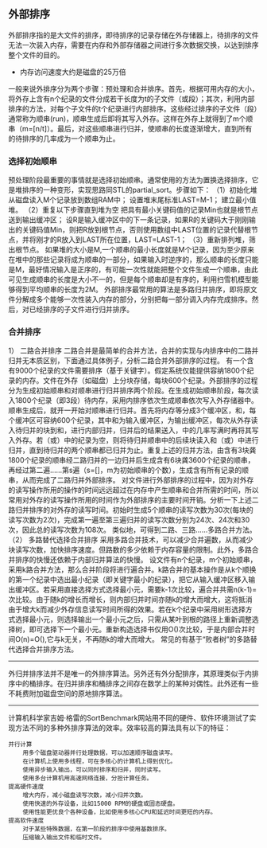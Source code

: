 ## 外部排序 
外部排序指的是大文件的排序，即待排序的记录存储在外存储器上，待排序的文件无法一次装入内存，需要在内存和外部存储器之间进行多次数据交换，以达到排序整个文件的目的。
- 内存访问速度大约是磁盘的25万倍

一般来说外排序分为两个步骤：预处理和合并排序。首先，根据可用内存的大小，将外存上含有n个纪录的文件分成若干长度为t的子文件（或段）；其次，利用内部排序的方法，对每个子文件的t个纪录进行内部排序。这些经过排序的子文件（段）通常称为顺串(run)，顺串生成后即将其写入外存。这样在外存上就得到了m个顺串（m=[n/t]）。最后，对这些顺串进行归并，使顺串的长度逐渐增大，直到所有的待排序的几率成为一个顺串为止。
### 选择初始顺串
预处理阶段最重要的事情就是选择初始顺串。通常使用的方法为置换选择排序，它是堆排序的一种变形，实现思路同STL的partial_sort。步骤如下：
（1）初始化堆
从磁盘读入M个记录放到数组RAM中；
设置堆末尾标准LAST=M-1；
建立最小值堆。
（2）重复以下步骤直到堆为空
把具有最小关键码值的记录Min也就是根节点送到输出缓冲区；
设R是输入缓冲区中的下一条记录，如果R的关键码大于刚刚输出的关键码值Min，则把R放到根节点，否则使用数组中LAST位置的记录代替根节点，并将刚才的R放入到LAST所在位置，LAST=LAST-1；
（3）重新排列堆，筛出根节点。
如果堆的大小是M,一个顺串的最小长度就是M个记录，因为至少原来在堆中的那些记录将成为顺串的一部分，如果输入时逆序的，那么顺串的长度只能是M，最好情况输入是正序的，有可能一次性就能把整个文件生成一个顺串，由此可见生成顺串的长度是大小不一的，但是每个顺串却是有序的，利用扫雪机模型能够得到平均顺串的长度为2M。
外部排序最常用的算法是多路归并排序，即将原文件分解成多个能够一次性装入内存的部分，分别把每一部分调入内存完成排序。然后，对已经排序的子文件进行归并排序。

### 合并排序
1） 二路合并排序
二路合并是最简单的合并方法，合并的实现与内排序中的二路并归并无本质区别，下面通过具体例子，分析二路合并外部排序的过程。
有一个含有9000个纪录的文件需要排序（基于关键字）。假定系统仅能提供容纳1800个纪录的内存。文件在外存（如磁盘）上分块存储，每块600个纪录。外部排序的过程分为生成初始顺串和对顺串进行归并排序两个阶段。在生成初始顺串阶段，每次读入1800个纪录（即3段）待内存，采用内排序依次生成顺串依次写入外存储器中。
顺串生成后，就开一开始对顺串进行归并。首先将内存等分成3个缓冲区，和，每个缓冲区可容纳600个纪录，其中和为输入缓冲区，为输出缓冲区，每次从外存读入待归并的块到和，进行内部归并，归并后的结果送入，中的几率写满时再将其写入外存。若（或）中的纪录为空，则将待归并顺串中的后续块读入和（或）中进行归并，直到待归并的两个顺串都已归并为止。重复上述的归并方法，由含有3块龚1800个纪录的顺串经二路归并的一边归并后生成含有6块龚3600个纪录的顺串，再经过第二遍……第s遍（s=[]，m为初始顺串的个数），生成含有所有记录的顺串，从而完成了二路归并外部排序。
对文件进行外部排序的过程中，因为对外存的读写操作所用的操作的时间远远超过在内存中产生顺串和合并所需的时间，所以常用对外存的读写操作所用的时间作为外部排序的主要时间开销。分析一下上述二路归并排序的对外存的读写时间。初始时生成5个顺串的读写次数为30次(每块的读写次数为2次)，完成第一遍至第三遍归并的读写次数分别为24次、24次和30次，因此总的读写次数为108次。
类似地，可得到二路、三路……多路合并方法。
（2） 多路替代选择合并排序
采用多路合并技术，可以减少合并遍数，从而减少块读写次数，加快排序速度。但路数的多少依赖于内存容量的限制。此外，多路合并排序的快慢还依赖于内部归并算法的快慢。
设文件有n个纪录，m个初始顺串，采用k路合并方法，那么合并阶段将进行遍合并。k路合并的基本操作是从k个顺换的第一个纪录中选出最小纪录（即关键字最小的纪录），把它从输入缓冲区移入输出缓冲区。若采用直接选择方式选择最小元，需要k-1次比较，遍合并共需n(k-1)=次比较。由于随k的增长而增长，则内部归并时间亦随k的增大而增大，这将抵消由于增大k而减少外存信息读写时间所得的效果。若在k个纪录中采用树形选择方式选择最小元，则选择输出一个最小元之后，只需从某叶到根的路径上重新调整选择树，即可选择下一个最小元。重新构造选择书仅用O()次比较，于是内部合并时间O(n)=O(),它与k无关，不再随k的增大而增大。
常见的有基于“败者树”的多路替代选择合并排序方法。

******

外归并排序法并不是唯一的外排序算法。另外还有外分配排序，其原理类似于内排序中的桶排序。在归并排序和桶排序之间存在数学上的某种对偶性。此外还有一些不耗费附加磁盘空间的原地排序算法。

***

计算机科学家吉姆·格雷的SortBenchmark网站用不同的硬件、软件环境测试了实现方法不同的多种外排序算法的效率。效率较高的算法具有以下的特征：

    并行计算
        用多个磁盘驱动器并行处理数据，可以加速顺序磁盘读写。
        在计算机上使用多线程，可在多核心的计算机上得到优化。
        使用异步输入输出，可以同时排序和归并，同时读写。
        使用多台计算机用高速网络连接，分担计算任务。
    提高硬件速度
        增大内存，减小磁盘读写次数，减小归并次数。
        使用快速的外存设备，比如15000 RPM的硬盘或固态硬盘。
        使用性能更优良个各种设备，比如使用多核心CPU和延迟时间更短的内存。
    提高软件速度
        对于某些特殊数据，在第一阶段的排序中使用基数排序。
        压缩输入输出文件和临时文件。
